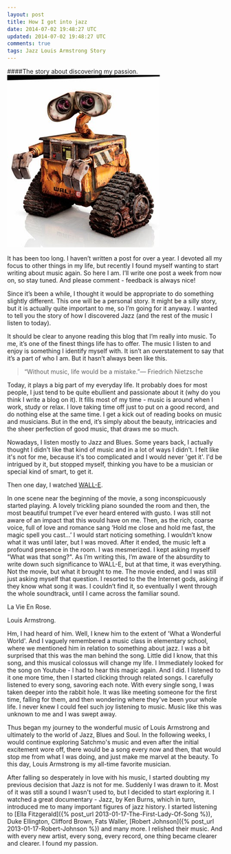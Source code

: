 ```yaml
---           
layout: post
title: How I got into jazz
date: 2014-07-02 19:48:27 UTC
updated: 2014-07-02 19:48:27 UTC
comments: true
tags: Jazz Louis Armstrong Story
---
```

####The story about discovering my passion.
<img src="/img/2F-xOBj9x28df02FU7RhzavFqjI2FAAAAAAAABo42FsrzLXZOH9uE2Fs16002F63.jpg" alt="WALL-E" class="small">

It has been too long. I haven’t written a post for over a year. I devoted all
my focus to other things in my life, but recently I found myself wanting to
start writing about music again. So here I am. I’ll write one post a week from
now on, so stay tuned. And please comment - feedback is always nice!

Since it’s been a while, I thought it would be appropriate to do something
slightly different. This one will be a personal story. It might be a silly
story, but it is actually quite important to me, so I’m going for it anyway. I
wanted to tell you the story of how I discovered Jazz (and the rest of the
music I listen to today).

  
  

It should be clear to anyone reading this blog that I’m really into music. To
me, it’s one of the finest things life has to offer. The music I listen to and
enjoy is something I identify myself with. It isn’t an overstatement to say
that it’s a part of who I am. But it hasn’t always been like this.  
  

> “Without music, life would be a mistake.”― Friedrich Nietzsche

  

Today, it plays a big part of my everyday life. It probably does for most
people, I just tend to be quite ebullient and passionate about it (why do you
think I write a blog on it). It fills most of my time - music is around when I
work, study or relax. I love taking time off just to put on a good record, and
do nothing else at the same time. I get a kick out of reading books on music
and musicians. But in the end, it’s simply about the beauty, intricacies and
the sheer perfection of good music, that draws me so much.

Nowadays, I listen mostly to Jazz and Blues. Some years back, I actually
thought I didn't like that kind of music and in a lot of ways I didn't. I felt
like it's not for me, because it's too complicated and I would  never 'get
it'. I'd be intrigued by it, but stopped myself, thinking you have to be a
musician or special kind of smart, to get it.

  

Then one day, I watched [WALL-E](http://www.imdb.com/title/tt0910970/).

  

In one scene near the beginning of the movie, a song inconspicuously started
playing. A lovely trickling piano sounded the room and then, the most
beautiful trumpet I’ve ever heard entered with gusto. I was still not aware of
an impact that this would have on me. Then, as the rich, coarse voice, full of
love and romance sang ‘Hold me close and hold me fast, the magic spell you
cast…’ I would start noticing something. I wouldn’t know what it was until
later, but I was moved. After it ended, the music left a profound presence in
the room. I was mesmerized. I kept asking myself "What was that song?". As I’m
writing this, I’m aware of the absurdity to write down such significance to
WALL-E, but at that time, it was everything. Not the movie, but what it
brought to me. The movie ended, and I was still just asking myself that
question. I resorted to the the Internet gods, asking if they know what song
it was. I couldn’t find it, so eventually I went through the whole soundtrack,
until I came across the familiar sound.

  

La Vie En Rose.

Louis Armstrong.

  

Hm, I had heard of him. Well, I knew him to the extent of 'What a Wonderful
World'. And I vaguely remembered a music class in elementary school, where we
mentioned him in relation to something about jazz. I was a bit surprised that
this was the man behind the song. Little did I know, that this song, and this
musical colossus will change my life. I Immediately looked for the song on
Youtube - I had to hear this magic again. And I did. I listened to it one more
time, then I started clicking through related songs. I carefully listened to
every song, savoring each note. With every single song, I was taken deeper
into the rabbit hole. It was like meeting someone for the first time, falling
for them, and then wondering where they've been your whole life. I never knew
I could feel such joy listening to music. Music like this was unknown to me
and I was swept away.

  

Thus began my journey to the wonderful music of Louis Armstrong and ultimately
to the world of Jazz, Blues and Soul. In the following weeks, I would continue
exploring Satchmo's music and even after the initial excitement wore off,
there would be a song every now and then, that would stop me from what I was
doing, and just make me marvel at the beauty. To this day, Louis Armstrong is
my all-time favorite musician.

  

After falling so desperately in love with his music, I started doubting my
previous decision that Jazz is not for me. Suddenly I was drawn to it. Most of
it was still a sound I wasn't used to, but I decided to start exploring it. I
watched a great documentary - Jazz, by Ken Burns, which in turn, introduced me
to many important figures of jazz history. I started listening to [Ella
Fitzgerald]({% post_url 2013-01-17-The-First-Lady-Of-Song %}), Duke Ellington, Clifford Brown, Fats Waller, [Robert
Johnson]({% post_url 2013-01-17-Robert-Johnson %}) and many more. I relished their music. And with every new
artist, every song, every record, one thing became clearer and clearer. I
found my passion.

